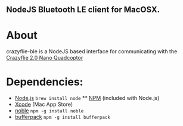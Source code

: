 ## NodeJS Bluetooth LE client for MacOSX.

# About
crazyflie-ble is a NodeJS based interface for communicating with
the [Crazyflie 2.0 Nano Quadcoptor](https://www.bitcraze.io/crazyflie-2/)

# Dependencies:
* [Node.js](https://nodejs.org) `brew install node`
** [NPM](https://www.npmjs.com) (included with Node.js)
* [Xcode](https://itunes.apple.com/us/app/xcode/id497799835?mt=12) (Mac App Store)
* [noble](https://github.com/sandeepmistry/noble) `npm -g install noble`
* [bufferpack](https://github.com/ryanrolds/bufferpack) `npm -g install bufferpack`
